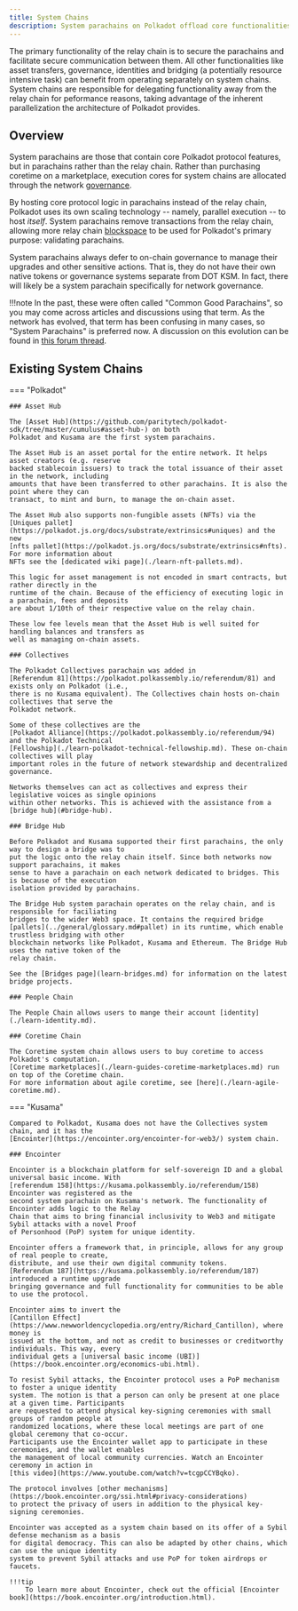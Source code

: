 ```yaml
---
title: System Chains
description: System parachains on Polkadot offload core functionalities like governance, assets, and bridging from the relay chain for better performance.
---
```


The primary functionality of the relay chain is to secure the parachains and facilitate secure
communication between them. All other functionalities like asset transfers, governance, identities
and bridging (a potentially resource intensive task) can benefit from operating separately on system
chains. System chains are responsible for delegating functionality away from the relay chain for
peformance reasons, taking advantage of the inherent parallelization the architecture of Polkadot
provides.

## Overview

System parachains are those that contain core Polkadot protocol features, but in parachains rather
than the relay chain. Rather than purchasing coretime on a marketplace, execution cores for system
chains are allocated through the network [governance](./learn-guides-polkadot-opengov.md).

By hosting core protocol logic in parachains instead of the relay chain, Polkadot uses its own
scaling technology -- namely, parallel execution -- to host _itself_. System parachains remove
transactions from the relay chain, allowing more relay chain
[blockspace](https://www.rob.tech/polkadot-blockspace-over-blockchains/) to be used for Polkadot's
primary purpose: validating parachains.

System parachains always defer to on-chain governance to manage their upgrades and other sensitive
actions. That is, they do not have their own native tokens or governance systems separate from DOT
KSM. In fact, there will likely be a system parachain specifically for network governance.

!!!note
    In the past, these were often called "Common Good Parachains", so you may come across articles and discussions using that term. As the network has evolved, that term has been confusing in many cases, so "System Parachains" is preferred now. A discussion on this evolution can be found in [this forum thread](https://forum.polkadot.network/t/polkadot-protocol-and-common-good-parachains/866).

## Existing System Chains



=== "Polkadot"

    ### Asset Hub

    The [Asset Hub](https://github.com/paritytech/polkadot-sdk/tree/master/cumulus#asset-hub-) on both
    Polkadot and Kusama are the first system parachains.

    The Asset Hub is an asset portal for the entire network. It helps asset creators (e.g. reserve
    backed stablecoin issuers) to track the total issuance of their asset in the network, including
    amounts that have been transferred to other parachains. It is also the point where they can
    transact, to mint and burn, to manage the on-chain asset.

    The Asset Hub also supports non-fungible assets (NFTs) via the
    [Uniques pallet](https://polkadot.js.org/docs/substrate/extrinsics#uniques) and the new
    [nfts pallet](https://polkadot.js.org/docs/substrate/extrinsics#nfts). For more information about
    NFTs see the [dedicated wiki page](./learn-nft-pallets.md).

    This logic for asset management is not encoded in smart contracts, but rather directly in the
    runtime of the chain. Because of the efficiency of executing logic in a parachain, fees and deposits
    are about 1/10th of their respective value on the relay chain.

    These low fee levels mean that the Asset Hub is well suited for handling balances and transfers as
    well as managing on-chain assets.

    ### Collectives

    The Polkadot Collectives parachain was added in
    [Referendum 81](https://polkadot.polkassembly.io/referendum/81) and exists only on Polkadot (i.e.,
    there is no Kusama equivalent). The Collectives chain hosts on-chain collectives that serve the
    Polkadot network.

    Some of these collectives are the
    [Polkadot Alliance](https://polkadot.polkassembly.io/referendum/94) and the Polkadot Technical
    [Fellowship](./learn-polkadot-technical-fellowship.md). These on-chain collectives will play
    important roles in the future of network stewardship and decentralized governance.

    Networks themselves can act as collectives and express their legislative voices as single opinions
    within other networks. This is achieved with the assistance from a [bridge hub](#bridge-hub).

    ### Bridge Hub

    Before Polkadot and Kusama supported their first parachains, the only way to design a bridge was to
    put the logic onto the relay chain itself. Since both networks now support parachains, it makes
    sense to have a parachain on each network dedicated to bridges. This is because of the execution
    isolation provided by parachains.

    The Bridge Hub system parachain operates on the relay chain, and is responsible for faciliating
    bridges to the wider Web3 space. It contains the required bridge
    [pallets](../general/glossary.md#pallet) in its runtime, which enable trustless bridging with other
    blockchain networks like Polkadot, Kusama and Ethereum. The Bridge Hub uses the native token of the
    relay chain.

    See the [Bridges page](learn-bridges.md) for information on the latest bridge projects.

    ### People Chain

    The People Chain allows users to mange their account [identity](./learn-identity.md).

    ### Coretime Chain

    The Coretime system chain allows users to buy coretime to access Polkadot's computation.
    [Coretime marketplaces](./learn-guides-coretime-marketplaces.md) run on top of the Coretime chain.
    For more information about agile coretime, see [here](./learn-agile-coretime.md).

=== "Kusama"

    Compared to Polkadot, Kusama does not have the Collectives system chain, and it has the
    [Encointer](https://encointer.org/encointer-for-web3/) system chain.

    ### Encointer

    Encointer is a blockchain platform for self-sovereign ID and a global universal basic income. With
    [referendum 158](https://kusama.polkassembly.io/referendum/158) Encointer was registered as the
    second system parachain on Kusama's network. The functionality of Encointer adds logic to the Relay
    Chain that aims to bring financial inclusivity to Web3 and mitigate Sybil attacks with a novel Proof
    of Personhood (PoP) system for unique identity.

    Encointer offers a framework that, in principle, allows for any group of real people to create,
    distribute, and use their own digital community tokens.
    [Referendum 187](https://kusama.polkassembly.io/referendum/187) introduced a runtime upgrade
    bringing governance and full functionality for communities to be able to use the protocol.

    Encointer aims to invert the
    [Cantillon Effect](https://www.newworldencyclopedia.org/entry/Richard_Cantillon), where money is
    issued at the bottom, and not as credit to businesses or creditworthy individuals. This way, every
    individual gets a [universal basic income (UBI)](https://book.encointer.org/economics-ubi.html).

    To resist Sybil attacks, the Encointer protocol uses a PoP mechanism to foster a unique identity
    system. The notion is that a person can only be present at one place at a given time. Participants
    are requested to attend physical key-signing ceremonies with small groups of random people at
    randomized locations, where these local meetings are part of one global ceremony that co-occur.
    Participants use the Encointer wallet app to participate in these ceremonies, and the wallet enables
    the management of local community currencies. Watch an Encointer ceremony in action in
    [this video](https://www.youtube.com/watch?v=tcgpCCYBqko).

    The protocol involves [other mechanisms](https://book.encointer.org/ssi.html#privacy-considerations)
    to protect the privacy of users in addition to the physical key-signing ceremonies.

    Encointer was accepted as a system chain based on its offer of a Sybil defense mechanism as a basis
    for digital democracy. This can also be adapted by other chains, which can use the unique identity
    system to prevent Sybil attacks and use PoP for token airdrops or faucets.

    !!!tip
        To learn more about Encointer, check out the official [Encointer book](https://book.encointer.org/introduction.html).
